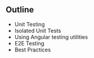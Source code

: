## Outline

- Unit Testing
 - Isolated Unit Tests
 - Using Angular testing utilities
- E2E Testing
- Best Practices
